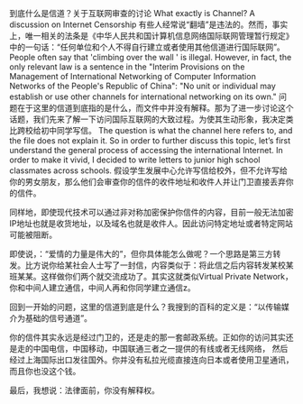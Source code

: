 到底什么是信道？关于互联网审查的讨论
What exactly is Channel? A discussion on Internet Censorship
有些人经常说“翻墙”是违法的。然而，事实上，唯一相关的法条是《中华人民共和国计算机信息网络国际联网管理暂行规定》中的一句话：“任何单位和个人不得自行建立或者使用其他信道进行国际联网”。
People often say that 'climbing over the wall ' is illegal. However, in fact, the only relevant law is a sentence in the "Interim Provisions on the Management of International Networking of Computer Information Networks of the People's Republic of China": "No unit or individual may establish or use other channels for international networking on its own."
问题在于这里的信道到底指的是什么，而文件中并没有解释。那为了进一步讨论这个话题，我们先来了解一下访问国际互联网的大致过程。为使其生动形象，我决定类比跨校给初中同学写信。
The question is what the channel here refers to, and the file does not explain it. So in order to further discuss this topic, let’s first understand the general process of accessing the international Internet. In order to make it vivid, I decided to write letters to junior high school classmates across schools.
假设学生发展中心允许写信给校外，但不允许写给你的男女朋友，那么他们会审查你的信件的收件地址和收件人并让门卫直接丢弃你的信件。

同样地，即使现代技术可以通过非对称加密保护你信件的内容，目前一般无法加密IP地址也就是收货地址，以及域名也就是收件人。因此访问特定地址或者特定网站可能被阻断。

即使说，：“爱情的力量是伟大的”，但你具体能怎么做呢？一个思路是第三方转发。比方说你给某社会人士写了一封信，内容类似于：将此信之后内容转发某校某班某某。这样做你们两个就交流成功了。其实这就类似Virtual Private Network，你和中间人建立通信，中间人再和你同学建立通信z。

回到一开始的问题，这里的信道到底是什么？我搜到的百科的定义是：“以传输媒介为基础的信号通道”。

你的信件其实永远是经过门卫的，还是走的那一套邮政系统。正如你的访问其实还是走的中国电信，中国移动，中国联通三者之一提供的有线或者无线网络， 然后经过上海国际出口发往国外。你并没有私拉光缆直接连向日本或者使用卫星通讯，而且你也没这个钱。

最后，我想说：法律面前，你没有解释权。
<!--stackedit_data:
eyJoaXN0b3J5IjpbLTExODUxNzUxMSwtMTI3OTYwNzMxNCwtOD
UwOTIzNDAzLDQ5NDQ2MjUxNiwtODQ3MjEzOTA0LDExMzY2NjU0
NTddfQ==
-->